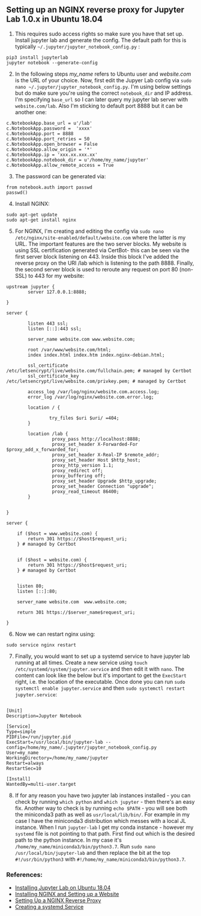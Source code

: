 ## Setting up an NGINX reverse proxy for Jupyter Lab 1.0.x in Ubuntu 18.04

1) This requires sudo access rights so make sure you have that set up. Install jupyter lab and generate the config. The default path for this is typically `~/.jupyter/jupyter_notebook_config.py` :
```
pip3 install jupyterlab
jupyter notebook --generate-config
```

2) In the following steps *my_name* refers to Ubuntu user and *website.com* is the URL of your choice. Now, first edit the Jupyer Lab config via `sudo nano ~/.jupyter/jupyter_notebook_config.py`. I'm using below settings but do make sure you're using the correct `notebook_dir` and IP address. I'm specifying `base_url` so I can later query my jupyter lab server with `website.com/lab`. Also I'm sticking to default port 8888 but it can be another one:

```
c.NotebookApp.base_url = u'/lab'
c.NotebookApp.password =  'xxxx' 
c.NotebookApp.port = 8888
c.NotebookApp.port_retries = 50
c.NotebookApp.open_browser = False
c.NotebookApp.allow_origin = '*'
c.NotebookApp.ip = 'xxx.xx.xxx.xx'
c.NotebookApp.notebook_dir = u'/home/my_name/jupyter'
c.NotebookApp.allow_remote_access = True
```

3) The password can be generated via:
```
from notebook.auth import passwd 
passwd()
```
4) Install NGINX:

```
sudo apt-get update
sudo apt-get install nginx
```

5) For NGINX, I'm creating and editing the config via `sudo nano /etc/nginx/site-enabled/default/website.com` where the latter is my URL. The important features are the two server blocks. My website is using SSL certification generated via CertBot- this can be seen via the first server block listening on 443. Inside this block I've added the reverse proxy on the URI /lab which is listening to the path 8888. Finally, the second server block is used to reroute any request on port 80 (non-SSL) to 443 for my website:

```
upstream jupyter {
        server 127.0.0.1:8888;

}

server {

        listen 443 ssl;
        listen [::]:443 ssl;

        server_name website.com www.website.com;

        root /var/www/website.com/html;
        index index.html index.htm index.nginx-debian.html;

        ssl_certificate /etc/letsencrypt/live/website.com/fullchain.pem; # managed by Certbot
        ssl_certificate_key /etc/letsencrypt/live/website.com/privkey.pem; # managed by Certbot

        access_log /var/log/nginx/website.com.access.log;
        error_log /var/log/nginx/website.com.error.log;

        location / {

                try_files $uri $uri/ =404;
        }

        location /lab {
                 proxy_pass http://localhost:8888;
                 proxy_set_header X-Forwarded-For $proxy_add_x_forwarded_for;
                 proxy_set_header X-Real-IP $remote_addr;
                 proxy_set_header Host $http_host;
                 proxy_http_version 1.1;
                 proxy_redirect off;
                 proxy_buffering off;
                 proxy_set_header Upgrade $http_upgrade;
                 proxy_set_header Connection "upgrade";
                 proxy_read_timeout 86400;
        }


}

server {

    if ($host = www.website.com) {
        return 301 https://$host$request_uri;
    } # managed by Certbot


    if ($host = website.com) {
        return 301 https://$host$request_uri;
    } # managed by Certbot


    listen 80;
    listen [::]:80;

    server_name website.com  www.website.com;

    return 301 https://$server_name$request_uri;

}
```

6) Now we can restart nginx using:

```
sudo service nginx restart
```

7) Finally, you would want to set up a systemd service to have jupyter lab running at all times. Create a new service using `touch /etc/systemd/system/jupyter.service` and then edit it with `nano`. The content can look like the below but it's important to get the `ExecStart` right, i.e. the location of the executable. Once done you can run `sudo systemctl enable jupyter.service` and then `sudo systemctl restart jupyter.service`:

```

[Unit]
Description=Jupyter Notebook

[Service]
Type=simple
PIDFile=/run/jupyter.pid
ExecStart=/usr/local/bin/jupyter-lab --config=/home/my_name/.jupyter/jupyter_notebook_config.py
User=my_name
WorkingDirectory=/home/my_name/jupyter
Restart=always
RestartSec=10

[Install]
WantedBy=multi-user.target
```

8) If for any reason you have two jupyter lab instances installed - you can check by running `which python` and `which jupyter` - then there's an easy fix. Another way to check is by running `echo $PATH` - you will see both the miniconda3 path as well as `usr/local/lib/bin/`. For example in my case I have the miniconda3 distribution which messes with a local JL instance. When I run `jupyter-lab` I get my conda instance - however my `systemd` file is not pointing to that path. First find out which is the desired path to the python instance. In my case it's `/home/my_name/miniconda3/bin/python3.7`. Run `sudo nano /usr/local/bin/jupyter-lab`
and then replace the bit at the top `#!/usr/bin/python3` with `#!/home/my_name/miniconda3/bin/python3.7`.


### References:
- [Installing Jupyter Lab on Ubuntu 18.04](https://www.ceos3c.com/open-source/install-jupyterlab-on-ubuntu-18-04/)
- [Installing NGINX and Setting up a Website](https://www.digitalocean.com/community/tutorials/how-to-install-nginx-on-ubuntu-18-04)
- [Setting Up a NGINX Reverse Proxy](http://www.albertauyeung.com/post/setup-jupyter-nginx-supervisor/)
- [Creating a systemd Service](https://forums.fast.ai/t/run-jupyter-notebook-on-system-boot/749/5)